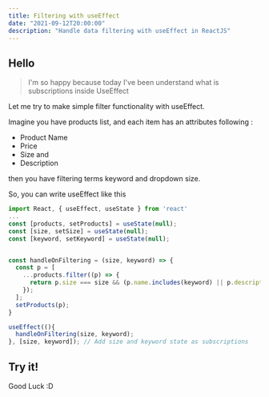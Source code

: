 ```yaml
---
title: Filtering with useEffect
date: "2021-09-12T20:00:00"
description: "Handle data filtering with useEffect in ReactJS"
---
```


## Hello
> I'm so happy because today I've been understand what is subscriptions inside UseEffect

Let me try to make simple filter functionality with useEffect.

Imagine you have products list, and each item has an attributes following :
  - Product Name
  - Price
  - Size and
  - Description

then you have filtering terms keyword and dropdown size.

So, you can write useEffect like this 

```javascript
import React, { useEffect, useState } from 'react'
...
const [products, setProducts] = useState(null);
const [size, setSize] = useState(null);
const [keyword, setKeyword] = useState(null);


const handleOnFiltering = (size, keyword) => {
  const p = [
    ...products.filter((p) => {
      return p.size === size && (p.name.includes(keyword) || p.description.includes(keyword) || p.price.includes(keyword));
    });
  ];
  setProducts(p);
}

useEffect((){
  handleOnFiltering(size, keyword);
}, [size, keyword]); // Add size and keyword state as subscriptions
```

## Try it! 

Good Luck :D
